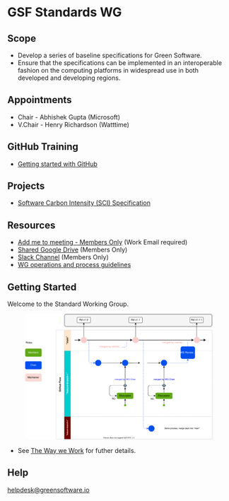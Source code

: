 # GSF Standards WG

## Scope
- Develop a series of baseline specifications for Green Software.
- Ensure that the specifications can be implemented in an interoperable fashion on the computing platforms in widespread use in both developed and developing regions.

## Appointments 
- Chair - Abhishek Gupta (Microsoft)
- V.Chair - Henry Richardson (Watttime)

## GitHub Training 
- [Getting started with GitHub](https://green-software-foundation.github.io/github-training/)

## Projects
- [Software Carbon Intensity (SCI) Specification](https://github.com/Green-Software-Foundation/swg_software_carbon_intensity/tree/dev)

## Resources

* [Add me to meeting - Members Only](https://greensoftware.foundation/onboarding/) (Work Email required)
* [Shared Google Drive](https://drive.google.com/drive/u/3/folders/1DlakUzce0VDTlO4eTs_grqWgIYlW6I1k) (Members Only)
* [Slack Channel](https://greensoftware-zzk1035.slack.com/archives/C024C0GB3LP) (Members Only)
* [WG operations and process guidelines](https://github.com/Green-Software-Foundation/standards_wg/blob/main/the_way_we_work.md)

## Getting Started
Welcome to the Standard Working Group.

<figure>
	<img src="images/single-trunk-branch.svg" alt="GSF Single-Trunk Based Branch Flow">
	<figcaption></figcaption>
</figure>

- See [The Way we Work](https://github.com/Green-Software-Foundation/standards_wg/blob/main/the_way_we_work.md) for futher details.

## Help
helpdesk@greensoftware.io
